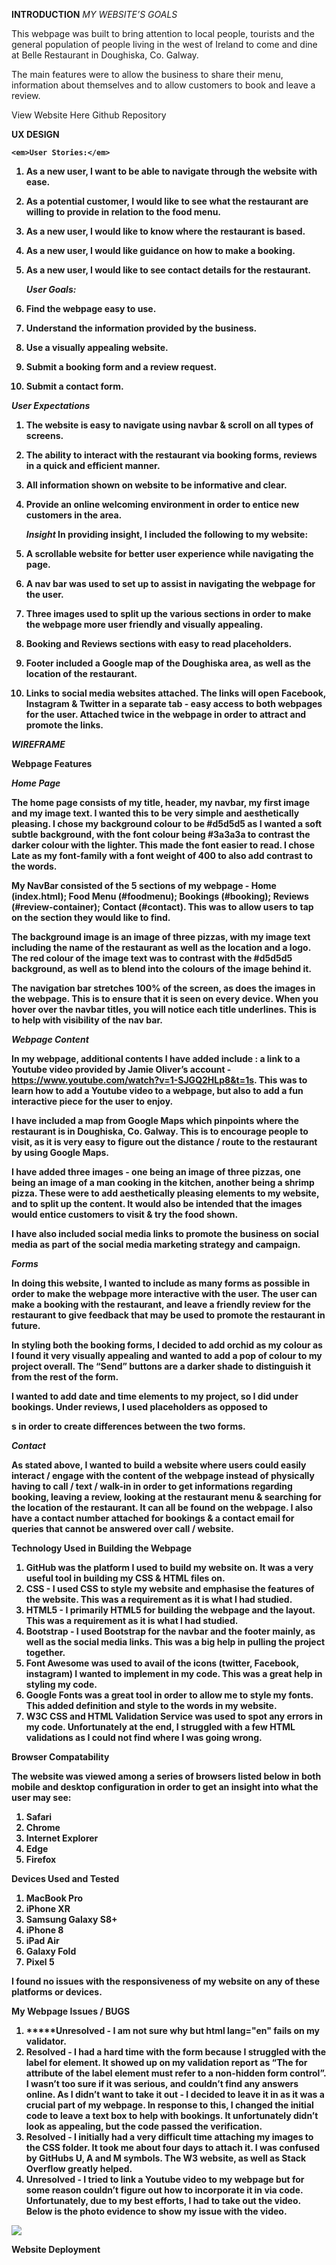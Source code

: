 <strong>INTRODUCTION</strong>
<em>MY WEBSITE’S GOALS</em>

This webpage was built to bring attention to local people, tourists and the general population of people living in the west of Ireland to come and dine at Belle Restaurant in Doughiska, Co. Galway.

The main features were to allow the business to share their menu, information about themselves and to allow customers to book and leave a review.

View Website Here
Github Repository


<strong>UX DESIGN<strong>

	<em>User Stories:</em>
1. As a new user, I want to be able to navigate through the website with ease.
2. As a potential customer, I would like to see what the restaurant are willing to provide in relation to the food menu.
3. As a new user, I would like to know where the restaurant is based.
4. As a new user, I would like guidance on how to make a booking.
5. As a new user, I would like to see contact details for the restaurant.

	<em>User Goals:</em>
1. Find the webpage easy to use.
2. Understand the information provided by the business.
3. Use a visually appealing website.
4. Submit a booking form and a review request.
5. Submit a contact form.

<em>User Expectations</em>
1. The website is easy to navigate using navbar & scroll on all types of screens.
2. The ability to interact with the restaurant via booking forms, reviews in a quick and efficient manner.
3. All information shown on website to be informative and clear.
4. Provide an online welcoming environment in order to entice new customers in the area.



	<em>Insight</em>
In providing insight, I included the following to my website:
1. A scrollable website for better user experience while navigating the page.
2. A nav bar was used to set up to assist in navigating the webpage for the user. 
3. Three images used to split up the various sections in order to make the webpage more user friendly and visually appealing.
4. Booking and Reviews sections with easy to read placeholders. 
5. Footer included a Google map of the Doughiska area, as well as the location of the restaurant. 
6. Links to social media websites attached. The links will open Facebook, Instagram & Twitter in a separate tab - easy access to both webpages for the user. Attached twice in the webpage in order to attract and promote the links.

*WIREFRAME*

<strong>Webpage Features</strong>

<em>Home Page</em>

The home page consists of my title, header, my navbar, my first image and my image text. I wanted this to be very simple and aesthetically pleasing. I chose my background colour to be #d5d5d5 as I wanted a soft subtle background, with the font colour being #3a3a3a to contrast the darker colour with the lighter. This made the font easier to read. I chose Late as my font-family with a font weight of 400 to also add contrast to the words.

My NavBar consisted of the 5 sections of my webpage - Home (index.html); Food Menu (#foodmenu); Bookings (#booking); Reviews (#review-container); Contact (#contact). This was to allow users to tap on the section they would like to find.

The background image is an image of three pizzas, with my image text including the name of the restaurant as well as the location and a logo. The red colour of the image text was to contrast with the #d5d5d5 background, as well as to blend into the colours of the image behind it. 

The navigation bar stretches 100% of the screen, as does the images in the webpage. This is to ensure that it is seen on every device. When you hover over the navbar titles, you will notice each title underlines. This is to help with visibility of the nav bar. 

<em>Webpage Content</em>

In my webpage, additional contents I have added include : a link to a Youtube video provided by Jamie Oliver’s account - https://www.youtube.com/watch?v=1-SJGQ2HLp8&t=1s. This was to learn how to add a Youtube video to a webpage, but also to add a fun interactive piece for the user to enjoy. 

I have included a map from Google Maps which pinpoints where the restaurant is in Doughiska, Co. Galway. This is to encourage people to visit, as it is very easy to figure out the distance / route to the restaurant by using Google Maps. 

I have added three images - one being an image of three pizzas, one being an image of a man cooking in the kitchen, another being a shrimp pizza. These were to add aesthetically pleasing elements to my website, and to split up the content. It would also be intended that the images would entice customers to visit & try the food shown.

I have also included social media links to promote the business on social media as part of the social media marketing strategy and campaign. 

<em>Forms</em>

In doing this website, I wanted to include as many forms as possible in order to make the webpage more interactive with the user. The user can make a booking with the restaurant, and leave a friendly review for the restaurant to give feedback that may be used to promote the restaurant in future. 

In styling both the booking forms, I decided to add orchid as my colour as I found it very visually appealing and wanted to add a pop of colour to my project overall. The “Send” buttons are a darker shade to distinguish it from the rest of the form.

I wanted to add date and time elements to my project, so I did under bookings. Under reviews, I used placeholders as opposed to <p>s in order to create differences between the two forms.

<em>Contact</em>

As stated above, I wanted to build a website where users could easily interact / engage with the content of the webpage instead of physically having to call / text / walk-in in order to get informations regarding booking, leaving a review, looking at the restaurant menu & searching for the location of the restaurant. It can all be found on the webpage. I also have a contact number attached for bookings & a contact email for queries that cannot be answered over call / website. 


<strong>Technology Used in Building the Webpage</em>

1. GitHub was the platform I used to build my website on. It was a very useful tool in building my CSS & HTML files on.
2. CSS - I used CSS to style my website and emphasise the features of the website. This was a requirement as it is what I had studied.
3. HTML5 - I primarily HTML5 for building the webpage and the layout. This was a requirement as it is what I had studied.
4. Bootstrap - I used Bootstrap for the navbar and the footer mainly, as well as the social media links. This was a big help in pulling the project together.
5. Font Awesome was used to avail of the icons (twitter, Facebook, instagram) I wanted to implement in my code. This was a great help in styling my code.
6. Google Fonts was a great tool in order to allow me to style my fonts. This added definition and style to the words in my website.
7. W3C CSS and HTML Validation Service was used to spot any errors in my code. Unfortunately at the end, I struggled with a few HTML validations as I could not find where I was going wrong. 

<strong>Browser Compatability</strong>

The website was viewed among a series of browsers listed below in both mobile and desktop configuration in order to get an insight into what the user may see:

1. Safari
2. Chrome
3. Internet Explorer
4. Edge
5. Firefox


<strong>Devices Used and Tested</strong>

1. MacBook Pro
2. iPhone XR
3. Samsung Galaxy S8+
4. iPhone 8
5. iPad Air
6. Galaxy Fold
7. Pixel 5

I found no issues with the responsiveness of my website on any of these platforms or devices.


<strong>My Webpage Issues / BUGS</strong>

1. *****Unresolved - I am not sure why but html lang="en" fails on my validator. 
2. Resolved - I had a hard time with the form because I struggled with the label for element. It showed up on my validation report as “The for attribute of the label element must refer to a non-hidden form control”. I wasn’t too sure if it was serious, and couldn’t find any answers online. As I didn’t want to take it out - I decided to leave it in as it was a crucial part of my webpage. In response to this, I changed the initial code to leave a text box to help with bookings. It unfortunately didn’t look as appealing, but the code passed the verification.
3. Resolved - I initially had a very difficult time attaching my images to the CSS folder. It took me about four days to attach it. I was confused by GitHubs U, A and M symbols. The W3 website, as well as Stack Overflow greatly helped.
4. Unresolved - I tried to link a Youtube video to my webpage but for some reason couldn’t figure out how to incorporate it in via code. Unfortunately, due to my best efforts, I had to take out the video. Below is the photo evidence to show my issue with the video.

<img src="/workspace/bellerestaurant/assets/images./Screenshot 2022-08-10 at 10.57.11.png">




<strong>Website Deployment</strong>
